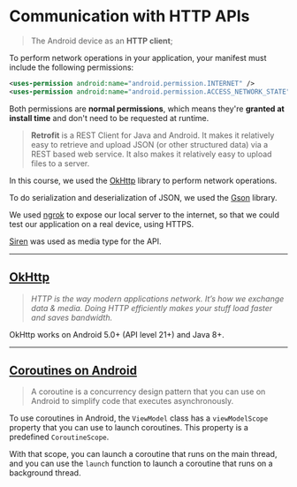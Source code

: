 # Communication with HTTP APIs

> The Android device as an **HTTP client**;

To perform network operations in your application, your manifest must include the following permissions:

```xml
<uses-permission android:name="android.permission.INTERNET" />
<uses-permission android:name="android.permission.ACCESS_NETWORK_STATE" />
```

Both permissions are **normal permissions**, which means they're **granted at install time** and don't need to be requested at runtime.

> **Retrofit** is a REST Client for Java and Android. It makes it relatively easy to retrieve and upload JSON (or other structured data) via a REST based web service. It also makes it relatively easy to upload files to a server.

In this course, we used the [OkHttp](https://square.github.io/okhttp/) library to perform network operations.

To do serialization and deserialization of JSON, we used the [Gson](https://github.com/google/gson) library.

We used [ngrok](https://ngrok.com/) to expose our local server to the internet, so that we could test our application on a real device, using HTTPS.

[Siren](https://github.com/kevinswiber/siren) was used as media type for the API.

---

## [OkHttp](https://square.github.io/okhttp/)

> _HTTP is the way modern applications network. It’s how we exchange data & media. Doing HTTP efficiently makes your stuff load faster and saves bandwidth._

OkHttp works on Android 5.0+ (API level 21+) and Java 8+.

<!--Maybe add more about OkHttp-->

---

## [Coroutines on Android](https://developer.android.com/kotlin/coroutines)

> A coroutine is a concurrency design pattern that you can use on Android to simplify code that executes asynchronously.

To use coroutines in Android, the `ViewModel` class has a `viewModelScope` property that you can use to launch coroutines. This property is a predefined `CoroutineScope`.

With that scope, you can launch a coroutine that runs on the main thread, and you can use the `launch` function to launch a coroutine that runs on a background thread.
